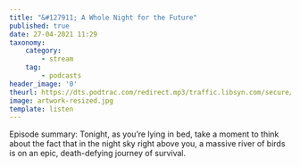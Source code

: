 ```yaml
---
title: "&#127911; A Whole Night for the Future"
published: true
date: 27-04-2021 11:29
taxonomy:
    category:
        - stream
    tag:
        - podcasts
header_image: '0'
theurl: https://dts.podtrac.com/redirect.mp3/traffic.libsyn.com/secure/nocturne/Noct_WholeNight_v3.mp3
image: artwork-resized.jpg
template: listen
--- 
```

Episode summary: Tonight, as you’re lying in bed, take a moment to think about the fact that in the night sky right above you, a massive river of birds is on an epic, death-defying journey of survival.
